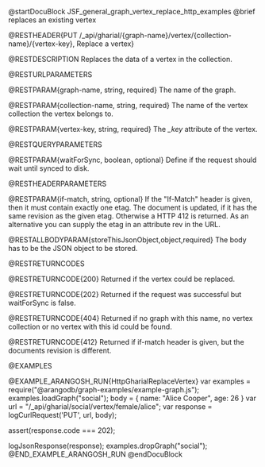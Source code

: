 
@startDocuBlock JSF_general_graph_vertex_replace_http_examples
@brief replaces an existing vertex

@RESTHEADER{PUT /_api/gharial/{graph-name}/vertex/{collection-name}/{vertex-key}, Replace a vertex}

@RESTDESCRIPTION
Replaces the data of a vertex in the collection.

@RESTURLPARAMETERS

@RESTPARAM{graph-name, string, required}
The name of the graph.

@RESTPARAM{collection-name, string, required} 
The name of the vertex collection the vertex belongs to.

@RESTPARAM{vertex-key, string, required} 
The *_key* attribute of the vertex.

@RESTQUERYPARAMETERS

@RESTPARAM{waitForSync, boolean, optional}
Define if the request should wait until synced to disk.

@RESTHEADERPARAMETERS

@RESTPARAM{if-match, string, optional}
If the "If-Match" header is given, then it must contain exactly one etag. The document is updated,
if it has the same revision as the given etag. Otherwise a HTTP 412 is returned. As an alternative
you can supply the etag in an attribute rev in the URL.

@RESTALLBODYPARAM{storeThisJsonObject,object,required}
The body has to be the JSON object to be stored.

@RESTRETURNCODES

@RESTRETURNCODE{200}
Returned if the vertex could be replaced.

@RESTRETURNCODE{202}
Returned if the request was successful but waitForSync is false.

@RESTRETURNCODE{404}
Returned if no graph with this name, no vertex collection or no vertex with this id could be found.

@RESTRETURNCODE{412}
Returned if if-match header is given, but the documents revision is different.

@EXAMPLES

@EXAMPLE_ARANGOSH_RUN{HttpGharialReplaceVertex}
  var examples = require("@arangodb/graph-examples/example-graph.js");
  examples.loadGraph("social");
  body = {
    name: "Alice Cooper",
    age: 26
  }
  var url = "/_api/gharial/social/vertex/female/alice";
  var response = logCurlRequest('PUT', url, body);

  assert(response.code === 202);

  logJsonResponse(response);
  examples.dropGraph("social");
@END_EXAMPLE_ARANGOSH_RUN
@endDocuBlock

